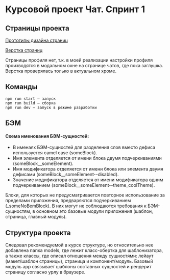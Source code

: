 # Курсовой проект Чат. Спринт 1

## Страницы проекта

[Прототипы дизайна страниц](https://www.figma.com/file/ko0yhDeNEP1BOH26fyuIvl/Sur-Chat?node-id=0%3A1)

[Верстка страниц](https://glistening-cactus-b24c7b.netlify.app/)

Страницы профиля нет, т.к. в моей реализации настройки профиля производятся в модальном окне на странице чатов, где пока заглушка.
Верстка проверялась только в актуальном хроме.

## Команды

```
npm run start — запуск
npm run build — сборка
npm run dev — запуск в режиме разработки
```

## БЭМ

#### Схема именования БЭМ-сущностей:
- В именаях БЭМ-сущностей для разделения слов вместо дефиса используется camel case (someBlock). 
- Имя элемента отделяется от имени блока двумя подчеркиваниями (someBlock__someElement).
- Имя модификатора отделяется от имени блока или элемента двумя дефисами (someBlock__someElement--disabled).
- Значение модификатора отделяется от имени модификатора одним подчеркиванием (someBlock__someElement--theme_coolTheme).

Блоки, для которых не предусматривается повторное использование за пределами приложения, предваряются подчеркиванием (_someNoBemBlock). 
В них могут не соблюдаются требования к БЭМ-сущностям, в основном это базовые модули приложения (шаблон, страница, главный модуль). 

## Структура проекта

Следовал рекомендуемой в курсе структуре, но относительно нее добавлена папка models, где лежит класс-обертка для шаблонизатора, 
а также классы, где описал отношения между сущностями: лейаут (макет/шаблон страницы), страница и компонент/модуль.
Базовый модуль app связывает шаблоны составных сущностей и рендерит страницу согласно урлу в браузере.
